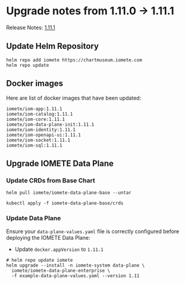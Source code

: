 # Upgrade notes from 1.11.0 -> 1.11.1

Release Notes: [1.11.1](../release-notes.md)

## Update Helm Repository

```shell
helm repo add iomete https://chartmuseum.iomete.com
helm repo update
```

## Docker images

Here are list of docker images that have been updated:

```shell
iomete/iom-app:1.11.1
iomete/iom-catalog:1.11.1
iomete/iom-core:1.11.1
iomete/iom-data-plane-init:1.11.1
iomete/iom-identity:1.11.1
iomete/iom-openapi-ui:1.11.1
iomete/iom-socket:1.11.1
iomete/iom-sql:1.11.1
```

## Upgrade IOMETE Data Plane


### Update CRDs from Base Chart

```shell
helm pull iomete/iomete-data-plane-base --untar

kubectl apply -f iomete-data-plane-base/crds
```


### Update Data Plane

Ensure your `data-plane-values.yaml` file is correctly configured before deploying the IOMETE Data Plane:
  - Update `docker.appVersion` to `1.11.1`

```shell
# helm repo update iomete
helm upgrade --install -n iomete-system data-plane \
  iomete/iomete-data-plane-enterprise \
  -f example-data-plane-values.yaml --version 1.11
```

